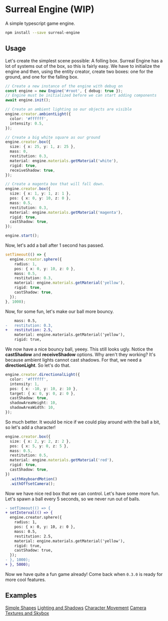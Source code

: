 # Surreal Engine (WIP)

A simple typescript game engine.

```sh
npm install --save surreal-engine
```

## Usage

Let's create the simplest scene possible: A folling box. Surreal Engine has a lot of systems
out of the box, so this is fairly easy. We have to initialize the engine and then, using the
entity creator, create two boxes: one for the ground, and one for the falling box.

```ts
// Create a new instance of the engine with debug on
const engine = new Engine('#root', { debug: true });
// Engine must be initialized before we can start adding components
await engine.init();

// Create an ambient lighting so our objects are visible
engine.creator.ambientLight({
  color: '#ffffff',
  intensity: 0.5,
});

// Create a big white square as our ground
engine.creator.box({
  size: { x: 25, y: 1, z: 25 },
  mass: 0,
  restitution: 0.3,
  material: engine.materials.getMaterial('white'),
  rigid: true,
  receiveShadow: true,
});

// Create a magenta box that will fall down.
engine.creator.box({
  size: { x: 1, y: 1, z: 1 },
  pos: { x: 0, y: 10, z: 0 },
  mass: 0.5,
  restitution: 0.3,
  material: engine.materials.getMaterial('magenta'),
  rigid: true,
  castShadow: true,
});

engine.start();
```

Now, let's add a ball after 1 second has passed.

```ts
setTimeout(() => {
  engine.creator.sphere({
    radius: 1,
    pos: { x: 0, y: 10, z: 0 },
    mass: 0.5,
    restitution: 0.3,
    material: engine.materials.getMaterial('yellow'),
    rigid: true,
    castShadow: true,
  });
}, 1000);
```

Now, for some fun, let's make our ball more bouncy.

```diff
    mass: 0.5,
-   restitution: 0.3,
+   restitution: 2.5,
    material: engine.materials.getMaterial('yellow'),
    rigid: true,
```

We now have a nice bouncy ball, yeeey. This still looks ugly. Notice the **castShadow** and
**receiveShadow** options. Why aren't they working? It's because ambient lights cannot cast
shadows. For that, we need a **directionLight**. So let's do that.

```ts
engine.creator.directionalLight({
  color: '#ffffff',
  intensity: 1,
  pos: { x: -10, y: 10, z: 10 },
  target: { x: 0, y: 0, z: 0 },
  castShadow: true,
  shadowAreaHeight: 10,
  shadowAreaWidth: 10,
});
```

So much better. It would be nice if we could play around with the ball a bit, so let's add
a character!

```ts
engine.creator.box({
  size: { x: 2, y: 2, z: 2 },
  pos: { x: 5, y: 0, z: 5 },
  mass: 0.5,
  restitution: 0.5,
  material: engine.materials.getMaterial('red'),
  rigid: true,
  castShadow: true,
})
  .withKeyboardMotion()
  .withOffsetCamera();
```

Now we have nice red box that we can control. Let's have some more fun. Let's spawn a ball every 5 seconds,
so we never run out of balls.

```diff
- setTimeout(() => {
+ setInterval(() => {
  engine.creator.sphere({
    radius: 1,
    pos: { x: 0, y: 10, z: 0 },
    mass: 0.5,
    restitution: 2.5,
    material: engine.materials.getMaterial('yellow'),
    rigid: true,
    castShadow: true,
  });
- }, 1000);
+ }, 5000);
```

Now we have quite a fun game already! Come back when `0.3.0` is ready for more cool features.

## Examples

[Simple Shapes](./examples/1-simple-shapes/index.ts)
[Lighting and Shadows](./examples/2-lighting-shadows-fog/index.ts)
[Character Movement](./examples/4-character-movement/index.ts)
[Camera](./examples/5-camera/index.ts)
[Textures and Skybox](./examples/6-textures-and-skybox/index.ts)
